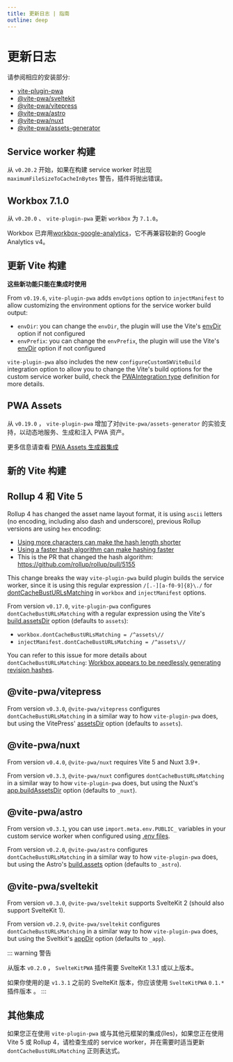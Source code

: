 ```yaml
---
title: 更新日志 | 指南
outline: deep
---
```


# 更新日志

请参阅相应的安装部分:

- [vite-plugin-pwa](https://github.com/vite-pwa/vite-plugin-pwa#-install)
- [@vite-pwa/sveltekit](https://github.com/vite-pwa/sveltekit#-install)
- [@vite-pwa/vitepress](https://github.com/vite-pwa/vitepress#-install)
- [@vite-pwa/astro](https://github.com/vite-pwa/astro#-install)
- [@vite-pwa/nuxt](https://github.com/vite-pwa/nuxt#-install)
- [@vite-pwa/assets-generator](https://github.com/vite-pwa/assets-generator#-install)

## Service worker 构建 <Badge type="tip" text="从 v0.20.2" />

从 `v0.20.2` 开始，如果在构建 service worker 时出现 `maximumFileSizeToCacheInBytes` 警告，插件将抛出错误。

## Workbox 7.1.0 <Badge type="tip" text="从 v0.20.0" />

从 `v0.20.0` 、 `vite-plugin-pwa` 更新 `workbox` 为 `7.1.0`。

Workbox 已弃用[workbox-google-analytics](https://developer.chrome.com/docs/workbox/modules/workbox-google-analytics/)，它不再兼容较新的 Google Analytics v4。

## 更新 Vite 构建 <Badge type="tip" text="从 v0.19.6" />

**这些新功能只能在集成时使用**

From `v0.19.6`, `vite-plugin-pwa` adds `envOptions` option to `injectManifest` to allow customizing the environment options for the service worker build output:

- `envDir`: you can change the `envDir`, the plugin will use the Vite's [envDir](https://vitejs.dev/config/shared-options.html#envdir) option if not configured
- `envPrefix`: you can change the `envPrefix`, the plugin will use the Vite's [envDir](https://vitejs.dev/config/shared-options.html#envprefix) option if not configured

`vite-plugin-pwa` also includes the new `configureCustomSWViteBuild` integration option to allow you to change the Vite's build options for the custom service worker build, check the [PWAIntegration type](https://github.com/vite-pwa/vite-plugin-pwa/blob/main/src/types.ts) definition for more details.

## PWA Assets <Badge type="tip" text="从 v0.19.0" /> <Badge type="warning" text="实验性的" />

从 `v0.19.0` ， `vite-plugin-pwa` 增加了对`@vite-pwa/assets-generator` 的实验支持，以动态地服务、生成和注入 PWA 资产。

更多信息请查看 [PWA Assets 生成器集成](/assets-generator/integrations)

## 新的 Vite 构建 <Badge type="tip" text="从 v0.18.0" />

<InjectManifestBuild />

## Rollup 4 和 Vite 5

Rollup 4 has changed the asset name layout format, it is using `ascii` letters (no encoding, including also dash and underscore), previous Rollup versions are using `hex` encoding:

- [Using more characters can make the hash length shorter](https://github.com/rollup/rollup/issues/4803)
- [Using a faster hash algorithm can make hashing faster](https://github.com/rollup/rollup/issues/4626)
- This is the PR that changed the hash algorithm: https://github.com/rollup/rollup/pull/5155

This change breaks the way `vite-plugin-pwa` build plugin builds the service worker, since it is using this regular expression `/[.-][a-f0-9]{8}\./` for [dontCacheBustURLsMatching](https://developer.chrome.com/docs/workbox/reference/workbox-build/) in `workbox` and `injectManifest` options.

From version `v0.17.0`, `vite-plugin-pwa` configures `dontCacheBustURLsMatching` with a regular expression using the Vite's [build.assetsDir](https://vitejs.dev/config/build-options.html#build-assetsdir) option (defaults to `assets`):

- `workbox.dontCacheBustURLsMatching = /^assets\//`
- `injectManifest.dontCacheBustURLsMatching = /^assets\//`

You can refer to this issue for more details about `dontCacheBustURLsMatching`: [Workbox appears to be needlessly generating revision hashes](https://github.com/vite-pwa/vite-plugin-pwa/issues/163).

## @vite-pwa/vitepress

From version `v0.3.0`, `@vite-pwa/vitepress` configures `dontCacheBustURLsMatching` in a similar way to how `vite-plugin-pwa` does, but using the VitePress' [assetsDir](https://vitepress.dev/reference/site-config#assetsdir) option (defaults to `assets`).

## @vite-pwa/nuxt

From version `v0.4.0`, `@vite-pwa/nuxt` requires Vite 5 and Nuxt 3.9+.

From version `v0.3.3`, `@vite-pwa/nuxt` configures `dontCacheBustURLsMatching` in a similar way to how `vite-plugin-pwa` does, but using the Nuxt's [app.buildAssetsDir](https://nuxt.com/docs/api/nuxt-config#buildassetsdir) option (defaults to `_nuxt`).

## @vite-pwa/astro

From version `v0.3.1`, you can use `import.meta.env.PUBLIC_` variables in your custom service worker when configured using [.env files](https://docs.astro.build/en/guides/environment-variables/#setting-environment-variables).

From version `v0.2.0`, `@vite-pwa/astro` configures `dontCacheBustURLsMatching` in a similar way to how `vite-plugin-pwa` does, but using the Astro's [build.assets](https://docs.astro.build/en/reference/configuration-reference/#buildassets) option (defaults to `_astro`).

## @vite-pwa/sveltekit

From version `v0.3.0`, `@vite-pwa/sveltekit` supports SvelteKit 2 (should also support SvelteKit 1).

From version `v0.2.9`, `@vite-pwa/sveltekit` configures `dontCacheBustURLsMatching` in a similar way to how `vite-plugin-pwa` does, but using the Sveltkit's [appDir](https://kit.svelte.dev/docs/configuration#appdir) option (defaults to `_app`).

::: warning 警告

从版本 `v0.2.0` ， `SvelteKitPWA` 插件需要 SvelteKit 1.3.1 或以上版本。

如果你使用的是 `v1.3.1` 之前的 SvelteKit 版本，你应该使用 `SvelteKitPWA` `0.1.*`插件版本 。
:::

## 其他集成

如果您正在使用 `vite-plugin-pwa` 或与其他元框架的集成(îles)，如果您正在使用 Vite 5 或 Rollup 4，请检查生成的 service worker，并在需要时适当更新 `dontCacheBustURLsMatching` 正则表达式。
